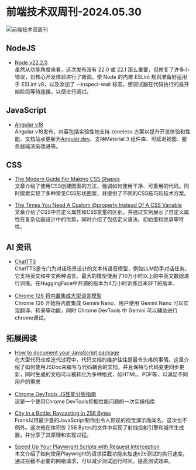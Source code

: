 # 前端技术双周刊-2024.05.30

![前端技术双周刊](https://gips2.baidu.com/it/u=2040450957,1189384706&fm=3028&app=3028&f=PNG&fmt=auto&q=100&size=f900_383)

## NodeJS
- [Node v22.2.0](https://nodejs.org/en/blog/release/v22.2.0)
<br>虽然从功能角度来看，这次发布没有 22.0 或 22.1 那么重要，但修复了许多小错误，对核心开发体验进行了微调，使 Node 的内置 ESLint 规则准备好适用于 ESLint v9，以及添加了 --inspect-wait 标志，使调试器在代码执行的最开始阶段等待连接，以便进行调试。

## JavaScript
- [Angular v18](https://blog.angular.dev/angular-v18-is-now-available-e79d5ac0affe)
<br>Angular v18发布，内容包括实验性地支持 zoneless 方案以提升开发体验和性能、文档站点更新为[Angular.dev](https://angular.dev/)、支持Material 3 组件库、可延迟视图、服务器端渲染改进等。

## CSS
- [The Modern Guide For Making CSS Shapes](https://www.smashingmagazine.com/2024/05/modern-guide-making-css-shapes/?utm_source=CSS-Weekly&utm_campaign=Issue-587&utm_medium=web)
<br>文章介绍了使用CSS创建图案的方法，强调如何使用干净、可重用的代码。同时探索实现了多种常见CSS形状图案，并提供了不同的CSS技巧和技术方案。

- [The Times You Need A Custom @property Instead Of A CSS Variable](https://www.smashingmagazine.com/2024/05/times-need-custom-property-instead-css-variable/?utm_source=CSS-Weekly&utm_campaign=Issue-587&utm_medium=web)
<br>文章介绍了CSS中自定义属性和CSS变量的区别，并通过实例展示了自定义属性在复杂动画设计中的优势，同时介绍了包括定义语法、初始值和继承等特性。

## AI 资讯
- [ChatTTS](https://github.com/2noise/ChatTTS)
<br>ChatTTS是专门为对话场景设计的文本转语音模型，例如LLM助手对话任务。它支持英文和中文两种语言。最大的模型使用了10万小时以上的中英文数据进行训练。在HuggingFace中开源的版本为4万小时训练且未SFT的版本.

- [Chrome 126 将内置集成大型语言模型](https://developer.chrome.com/docs/ai/built-in?hl=zh-cn)
<br>Chrome 126 开始将内置集成 Gemini Nano，用户使用 Gemini Nano 可以实现翻译、转录等功能，同时 Chrome DevTools 中 Gemini 可以辅助进行chrome调试。

## 拓展阅读
- [How to document your JavaScript package](https://deno.com/blog/document-javascript-package)
<br>在大型代码仓库迭代过程中，代码文档的维护往往是最令头疼的事情。这里介绍了如何使用JSDoc来编写与代码耦合的文档，并且保持与代码变更同步更新，同时生成的文档可以被转化为多种格式，如HTML、PDF等，以满足不同用户的需求

- [Chrome DevTools JS性能分析指南](https://blog.jiayihu.net/comprenhensive-guide-chrome-performance/)
<br>这是一个使用Chrome DevTools挖掘性能问题的一次实操指南

- [City in a Bottle: Raycasting in 256 Bytes](https://frankforce.com/city-in-a-bottle-a-256-byte-raycasting-system/)
<br>Frank以用最少量的JavaScript制作出令人惊叹的视觉演示而闻名，这次也不例外。这次他在体积仅 256 Bytes的文件中实现了射线投射引擎和城市生成器，并分享了其原理和实现过程。

- [Speed Up Your Playwright Scripts with Request Interception](https://www.checklyhq.com/blog/speed-up-playwright-scripts-request-interception/)
<br>本文介绍了如何使用Playwright的请求拦截功能来加速e2e测试的执行速度。通过拦截不必要的网络请求，可以减少测试运行时间，提高测试效率。
